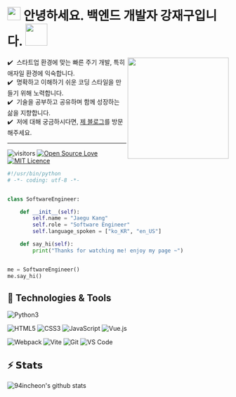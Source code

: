 <h1>
    <img src="https://emojis.slackmojis.com/emojis/images/1531849430/4246/blob-sunglasses.gif?1531849430" width="30"/>
        안녕하세요. 백엔드 개발자 강재구입니다.
    <img src="https://media.giphy.com/media/12oufCB0MyZ1Go/giphy.gif" width="50">
</h1>
<img align='right' src="https://media.giphy.com/media/M9gbBd9nbDrOTu1Mqx/giphy.gif" width="230">

✔️ &nbsp;스타트업 환경에 맞는 빠른 주기 개발, 특히 애자일 환경에 익숙합니다.\
✔️ &nbsp;명확하고 이해하기 쉬운 코딩 스타일을 만들기 위해 노력합니다.\
✔️ &nbsp;기술을 공부하고 공유하며 함께 성장하는 삶을 지향합니다.\
✔️ &nbsp;저에 대해 궁금하시다면, <a href="https://renine94.tistory.com/">제 블로그</a>를 방문해주세요.

---

![visitors](https://visitor-badge.laobi.icu/badge?page_id=94incheon)
[![Open Source Love](https://badges.frapsoft.com/os/v1/open-source.svg?v=102)](https://github.com/ellerbrock/open-source-badge/)
[![MIT Licence](https://badges.frapsoft.com/os/mit/mit.svg?v=103)](https://opensource.org/licenses/mit-license.php)

```python
#!/usr/bin/python
# -*- coding: utf-8 -*-


class SoftwareEngineer:

    def __init__(self):
        self.name = "Jaegu Kang"
        self.role = "Software Engineer"
        self.language_spoken = ["ko_KR", "en_US"]

    def say_hi(self):
        print("Thanks for watching me! enjoy my page ~")


me = SoftwareEngineer()
me.say_hi()
```

## 🔧 Technologies & Tools
<!-- 
<이미지 로고>
https://simpleicons.org/

<뱃지>
https://img.shields.io/badge/<LABEL>-<MESSAGE>-<COLOR>?logo=<LOGO_NAME>&logoColor=<COLOR>
https://img.shields.io/badge/logo-test-blue?logo=facebook&logoColor=white
-->
![Python3](https://img.shields.io/badge/backend-python-yellow?logo=python&logoColor=white)

![HTML5](https://img.shields.io/badge/-HTML5-%23E44D27?style=flat-square&logo=html5&logoColor=ffffff)
![CSS3](https://img.shields.io/badge/-CSS3-%231572B6?style=flat-square&logo=css3)
![JavaScript](https://img.shields.io/badge/-JavaScript-%23F7DF1C?style=flat-square&logo=javascript&logoColor=000000&labelColor=%23F7DF1C&color=%23FFCE5A)
![Vue.js](https://img.shields.io/badge/-Vue.js-%232c3e50?style=flat-square&logo=vuedotjs)

![Webpack](https://img.shields.io/badge/-Webpack-%232C3A42?style=flat-square&logo=webpack)
![Vite](https://img.shields.io/badge/-Vite-%23646CFF?style=flat-square&logo=vite&logoColor=ffffff)
![Git](https://img.shields.io/badge/-Git-%23F05032?style=flat-square&logo=git&logoColor=%23ffffff)
![VS Code](https://img.shields.io/badge/-VSCode-%23007ACC?style=flat-square&logo=visual-studio-code)

## ⚡️ 𝗦𝘁𝗮𝘁𝘀
![94incheon's github stats](https://github-readme-stats.vercel.app/api?username=94incheon&show_icons=true&theme=dracula)
